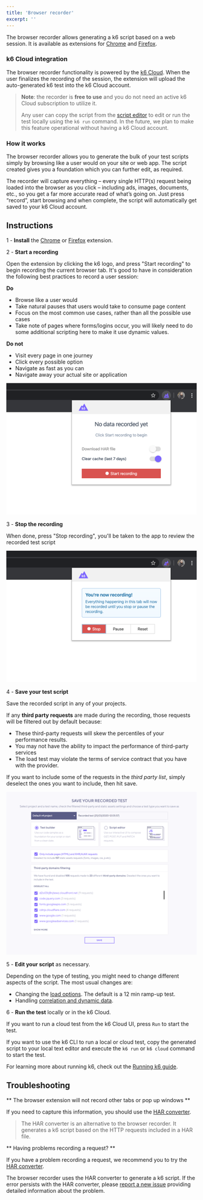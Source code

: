 ```yaml
---
title: 'Browser recorder'
excerpt: ''
---
```



The browser recorder allows generating a k6 script based on a web session. It is available as extensions for [Chrome](https://chrome.google.com/webstore/detail/k6-browser-recorder/phjdhndljphphehjpgbmpocddnnmdbda?hl=en) and [Firefox](https://addons.mozilla.org/en-US/firefox/addon/k6-browser-recorder/).

### k6 Cloud integration

The browser recorder functionality is powered by the [k6 Cloud](/cloud). When the user finalizes the recording of the session, the extension will upload the auto-generated k6 test into the k6 Cloud account.

> **Note**: the recorder is **free to use** and you do not need an active k6 Cloud subscription to utilize it.
> 
> Any user can copy the script from the [script editor](/cloud/creating-and-running-a-test/script-editor) to edit or run the test locally using the `k6 run` command. In the future, we plan to make this feature operational without having a k6 Cloud account.


### How it works

The browser recorder allows you to generate the bulk of your test scripts simply by browsing like a user would on your site or web app. The script created gives you a foundation which you can further edit, as required.

The recorder will capture everything – every single HTTP(s) request being loaded into the browser as you click – including ads, images, documents, etc., so you get a far more accurate read of what’s going on. Just press “record”, start browsing and when complete, the script will automatically get saved to your k6 Cloud account.


## Instructions

1 - **Install** the [Chrome](https://chrome.google.com/webstore/detail/k6-browser-recorder/phjdhndljphphehjpgbmpocddnnmdbda?hl=en) or [Firefox](https://addons.mozilla.org/en-US/firefox/addon/k6-browser-recorder/) extension.

2 - **Start a recording**

Open the extension by clicking the k6 logo, and press "Start recording" to begin recording the current browser tab.  It's good to have in consideration the following best practices to record a user session:

**Do**

- Browse like a user would
- Take natural pauses that users would take to consume page content
- Focus on the most common use cases, rather than all the possible use cases
- Take note of pages where forms/logins occur, you will likely need to do some additional scripting here to make it use dynamic values.

**Do not**

- Visit every page in one journey
- Click every possible option
- Navigate as fast as you can
- Navigate away your actual site or application

![Step 2](./images/Recording-a-test-script/step-2.png)

3 - **Stop the recording**

When done, press "Stop recording", you'll be taken to the app to review the recorded test script

![Step 3](./images/Recording-a-test-script/step-3.png)

4 - **Save your test script**

Save the recorded script in any of your projects.

If any **third party requests** are made during the recording, those requests will be filtered out by default because: 

- These third-party requests will skew the percentiles of your performance results.
- You may not have the ability to impact the performance of third-party services
- The load test may violate the terms of service contract that you have with the provider.

If you want to include some of the requests in the _third party list_, simply deselect the ones you want to include, then hit save.

![Step 4](./images/Recording-a-test-script/step-4.png)

5 - **Edit your script** as necessary.

Depending on the type of testing, you might need to change different aspects of the script.  The most usual changes are:
- Changing the [load options](/using-k6/options). The default is a 12 min ramp-up test.
- Handling [correlation and dynamic data](/examples/correlation-and-dynamic-data).

6 - **Run the test** locally or in the k6 Cloud.

If you want to run a cloud test from the k6 Cloud UI, press `Run` to start the test.

If you want to use the k6 CLI to run a local or cloud test, copy the generated script to your local text editor and execute the `k6 run` or `k6 cloud` command to start the test. 

For learning more about running k6, check out the [Running k6 guide](/getting-started/running-k6).

## Troubleshooting

** The browser extension will not record other tabs or pop up windows **

If you need to capture this information, you should use the [HAR converter](/test-authoring/recording-a-session/har-converter).

> The HAR converter is an alternative to the browser recorder. It generates a k6 script based on the HTTP requests included in a HAR file.

** Having problems recording a request? **

If you have a problem recording a request, we recommend you to try the [HAR converter](/test-authoring/recording-a-session/har-converter).

The browser recorder uses the HAR converter to generate a k6 script. If the error persists with the HAR converter, please [report a new issue](https://github.com/loadimpact/har-to-k6/issues) providing detailed information about the problem.
